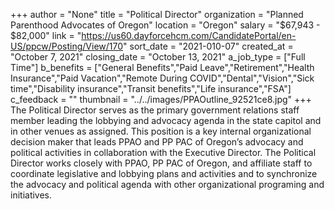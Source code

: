 +++
author = "None"
title = "Political Director"
organization = "Planned Parenthood Advocates of Oregon"
location = "Oregon"
salary = "$67,943 - $82,000"
link = "https://us60.dayforcehcm.com/CandidatePortal/en-US/ppcw/Posting/View/170"
sort_date = "2021-010-07"
created_at = "October 7, 2021"
closing_date = "October 13, 2021"
a_job_type = ["Full Time"]
b_benefits = ["General Benefits","Paid Leave","Retirement","Health Insurance","Paid Vacation","Remote During COVID","Dental","Vision","Sick time","Disability insurance","Transit benefits","Life insurance","FSA"]
c_feedback = ""
thumbnail = "../../images/PPAOutline_92521ce8.jpg"
+++
The Political Director serves as the primary government relations staff member leading the lobbying and advocacy agenda in the state capitol and in other venues as assigned. This position is a key internal organizational decision maker that leads PPAO and PP PAC of Oregon’s advocacy and political activities in collaboration with the Executive Director. The Political Director works closely with PPAO, PP PAC of Oregon, and affiliate staff to coordinate legislative and lobbying plans and activities and to synchronize the advocacy and political agenda with other organizational programing and initiatives.